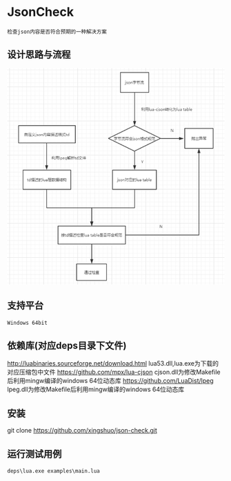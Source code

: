 JsonCheck
=========
    检查json内容是否符合预期的一种解决方案

设计思路与流程
-----
![flowchart](https://github.com/xingshuo/json-check/blob/master/flowchart.png)

支持平台
-----
    Windows 64bit

依赖库(对应deps目录下文件)
-----
http://luabinaries.sourceforge.net/download.html    lua53.dll,lua.exe为下载的对应压缩包中文件
https://github.com/mpx/lua-cjson    cjson.dll为修改Makefile后利用mingw编译的windows 64位动态库
https://github.com/LuaDist/lpeg     lpeg.dll为修改Makefile后利用mingw编译的windows 64位动态库

安装
-----
   git clone https://github.com/xingshuo/json-check.git

运行测试用例
-----
    deps\lua.exe examples\main.lua